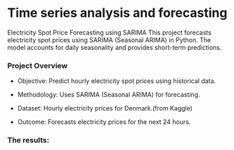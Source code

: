 <h1>Time series analysis and forecasting</h1>

Electricity Spot Price Forecasting using SARIMA
This project forecasts electricity spot prices using SARIMA (Seasonal ARIMA) in Python. The model accounts for daily seasonality and provides short-term predictions.

<h3>Project Overview</h3>

- Objective: Predict hourly electricity spot prices using historical data.

- Methodology: Uses SARIMA (Seasonal ARIMA) for forecasting.

- Dataset: Hourly electricity prices for Denmark.(from Kaggle)

- Outcome: Forecasts electricity prices for the next 24 hours.
  
<h3>The results:</h3>


